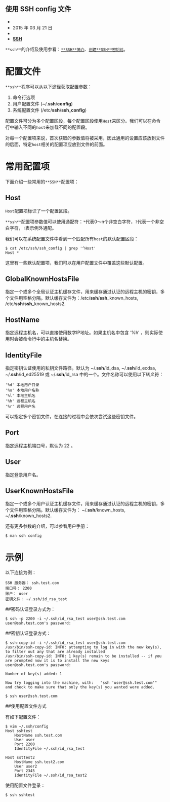## 使用 **SSH** **config** 文件

- 
- 2015 年 03 月 21 日
- 
- [**SSH**](http://daemon369.github.io/categories.html#SSH-ref)

`**ssh**`的介绍及使用参看：[`**SSH**简介`](http://daemon369.github.io/ssh/2015/03/16/01-brief-introduction-for-ssh)、[`创建**SSH**密钥对`](http://daemon369.github.io/ssh/2015/03/08/generating-ssh-keys)。

# 配置文件

`**ssh**`程序可以从以下途径获取配置参数：

1. 命令行选项
2. 用户配置文件 (~/.**ssh**/**config**)
3. 系统配置文件 (/etc/**ssh**/**ssh**_**config**)

配置文件可分为多个配置区段，每个配置区段使用`Host`来区分。我们可以在命令行中输入不同的`host`来加载不同的配置段。

对每一个配置项来说，首次获取的参数值将被采用，因此通用的设置应该放到文件的后面，特定`host`相关的配置项应放到文件的前面。

# 常用配置项

下面介绍一些常用的`**SSH**`配置项：

## Host

`Host`配置项标识了一个配置区段。

`**ssh**`配置项参数值可以使用通配符：`*`代表0～n个非空白字符，`?`代表一个非空白字符，`!`表示例外通配。

我们可以在系统配置文件中看到一个匹配所有`host`的默认配置区段：

```
$ cat /etc/ssh/ssh_config | grep '^Host'
Host *
```

这里有一些默认配置项，我们可以在用户配置文件中覆盖这些默认配置。

## GlobalKnownHostsFile

指定一个或多个全局认证主机缓存文件，用来缓存通过认证的远程主机的密钥，多个文件用空格分隔。默认缓存文件为：/etc/**ssh**/**ssh**_known_hosts, /etc/**ssh**/**ssh**_known_hosts2.

## HostName

指定远程主机名，可以直接使用数字IP地址。如果主机名中包含 ‘%h’ ，则实际使用时会被命令行中的主机名替换。

## IdentityFile

指定密钥认证使用的私钥文件路径。默认为 ~/.**ssh**/id_dsa, ~/.**ssh**/id_ecdsa, ~/.**ssh**/id_ed25519 或 ~/.**ssh**/id_rsa 中的一个。文件名称可以使用以下转义符：

```
'%d' 本地用户目录
'%u' 本地用户名称
'%l' 本地主机名
'%h' 远程主机名
'%r' 远程用户名
```

可以指定多个密钥文件，在连接的过程中会依次尝试这些密钥文件。

## Port

指定远程主机端口号，默认为 22 。

## User

指定登录用户名。

## UserKnownHostsFile

指定一个或多个用户认证主机缓存文件，用来缓存通过认证的远程主机的密钥，多个文件用空格分隔。默认缓存文件为： ~/.**ssh**/known_hosts, ~/.**ssh**/known_hosts2.

还有更多参数的介绍，可以参看用户手册：

```
$ man ssh config
```

# 示例

以下连接为例：

```
SSH 服务器： ssh.test.com
端口号： 2200
账户： user
密钥文件： ~/.ssh/id_rsa_test
```

\##密码认证登录方式为：

```
$ ssh -p 2200 -i ~/.ssh/id_rsa_test user@ssh.test.com
user@ssh.test.com's password:
```

\##密钥认证登录方式：

```
$ ssh-copy-id -i ~/.ssh/id_rsa_test user@ssh.test.com
/usr/bin/ssh-copy-id: INFO: attempting to log in with the new key(s), to filter out any that are already installed
/usr/bin/ssh-copy-id: INFO: 1 key(s) remain to be installed -- if you are prompted now it is to install the new keys
user@ssh.test.com's password:

Number of key(s) added: 1

Now try logging into the machine, with:   "ssh 'user@ssh.test.com'"
and check to make sure that only the key(s) you wanted were added.

$ ssh user@ssh.test.com
```

\##使用配置文件方式

有如下配置文件：

```
$ vim ~/.ssh/config
Host sshtest
    HostName ssh.test.com
    User user
    Port 2200
    IdentityFile ~/.ssh/id_rsa_test

Host ssttest2
    HostName ssh.test2.com
    User user2
    Port 2345
    IdentityFile ~/.ssh/id_rsa_test2
```

使用配置文件登录：

```
$ ssh sshtest
```


